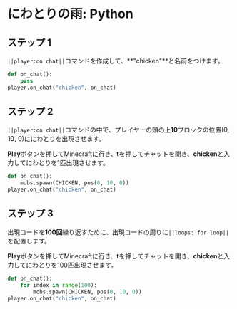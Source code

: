 # にわとりの雨: Python


## ステップ 1
``||player:on chat||``コマンドを作成して、**"chicken"**と名前をつけます。

```python
def on_chat():
    pass
player.on_chat("chicken", on_chat)
```

## ステップ 2

``||player:on chat||``コマンドの中で、プレイヤーの頭の上**10**ブロックの位置(0, **10**, 0)ににわとりを出現させます。

**Play**ボタンを押してMinecraftに行き、**t**を押してチャットを開き、**chicken**と入力してにわとりを1匹出現させます。

```python
def on_chat():
    mobs.spawn(CHICKEN, pos(0, 10, 0))
player.on_chat("chicken", on_chat)
```

## ステップ 3

出現コードを**100回**繰り返すために、出現コードの周りに``||loops: for loop||``を配置します。

**Play**ボタンを押してMinecraftに行き、**t**を押してチャットを開き、**chicken**と入力してにわとりを100匹出現させます。

```python
def on_chat():
    for index in range(100):
        mobs.spawn(CHICKEN, pos(0, 10, 0))
player.on_chat("chicken", on_chat)
```
